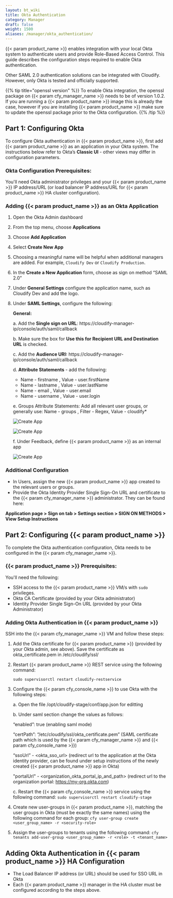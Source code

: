 ```yaml
---
layout: bt_wiki
title: Okta Authentication
category: Manager
draft: false
weight: 1500
aliases: /manager/okta_authentication/
---
```


{{< param product_name >}} enables integration with your local Okta system to authenticate users and provide Role-Based Access Control. This guide describes the configuration steps required to enable Okta authentication.

Other SAML 2.0 authentication solutions can be integrated with Cloudify. However, only Okta is tested and officially supported.

{{% tip title="openssl version" %}}
To enable Okta integration, the openssl package on {{< param cfy_manager_name >}} needs to be of version 1.0.2. If you are running a {{< param product_name >}} image this is already the case, however if you are installing {{< param product_name >}} make sure to update the openssl package prior to the Okta configuration.
{{% /tip %}}

## Part 1: Configuring Okta
To configure Okta authentication in {{< param product_name >}}, first add {{< param product_name >}} as an application in your Okta system. The instructions below refer to Okta’s <b>Classic UI</b> - other views may differ in configuration parameters.
### Okta Configuration Prerequisites:
You'll need Okta administrator privileges and your {{< param product_name >}} IP address/URL (or load balancer IP address/URL for {{< param product_name >}} HA cluster configuration).

### Adding {{< param product_name >}} as an Okta Application
1. Open the Okta Admin dashboard
2. From the top menu, choose <b>Applications</b>
3. Choose <b>Add Application</b>
4. Select <b>Create New App</b>
5. Choosing a meaningful name will be helpful when additional managers are added. For example, `Cloudify Dev` or `Cloudify Production`.
6. In the <b>Create a New Application</b> form, choose as sign on method “SAML 2.0”
7. Under <b>General Settings</b> configure the application name, such as Cloudify Dev and add the logo.
8. Under <b>SAML Settings</b>, configure the following:

    <b>General:</b>

    a. Add the <b>Single sign on URL</b>: https://cloudify-manager-ip/console/auth/saml/callback

    b. Make sure the box for <b>Use this for Recipient URL and Destination URL</b> is checked.

    c. Add the <b>Audience URI:</b> https://cloudify-manager-ip/console/auth/saml/callback 

    d. <b>Attribute Statements</b> - add the following:

    * Name - firstname , Value - user.firstName
    * Name - lastname , Value - user.lastName
    * Name - email , Value - user.email
    * Name - username , Value - user.login

    e. Groups Attribute Statements:
    Add all relevant user groups, or generally use:
    Name - groups , Filter - Regex, Value - cloudify*

    ![Create App]( /images/okta/okta1.png )

    ![Create App]( /images/okta/okta2.png )

    f. Under Feedback, define {{< param product_name >}} as an internal app

    ![Create App]( /images/okta/okta4.png )

### Additional Configuration
* In Users, assign the new {{< param product_name >}} app created to the relevant users or groups.
* Provide the Okta Identity Provider Single Sign-On URL and certificate to the {{< param cfy_manager_name >}} administrator. They can be found here:

<b>Application page > Sign on tab > Settings section > SIGN ON METHODS > View Setup Instructions</b>

## Part 2: Configuring {{< param product_name >}} 

To complete the Okta authentication configuration, Okta needs to be configured in the {{< param cfy_manager_name >}}.

### {{< param product_name >}} Prerequisites:

You'll need the following:

* SSH access to the {{< param product_name >}} VM/s with `sudo` privileges.
* Okta CA Certificate (provided by your Okta administrator)
* Identity Provider Single Sign-On URL (provided by your Okta Administrator)

### Adding Okta Authentication in {{< param product_name >}}

SSH into the {{< param cfy_manager_name >}} VM and follow these steps:

1. Add the Okta certificate for {{< param product_name >}} (provided by your Okta admin, see above). Save the certificate as okta_certificate.pem in /etc/cloudify/ssl/

2. Restart {{< param product_name >}} REST service using the following command:

	`sudo supervisorctl restart cloudify-restservice`
	
3. Configure the {{< param cfy_console_name >}} to use Okta with the following steps:

    a. Open the file /opt/cloudify-stage/conf/app.json for editting

    b. Under saml section change the values as follows:

    “enabled”: true (enabling saml mode)

    “certPath”: “/etc/cloudify/ssl/okta_certificate.pem” (SAML certificate path which is used by the {{< param cfy_manager_name >}} and {{< param cfy_console_name >}})

    “ssoUrl” - <okta_sso_url> (redirect url to the application at the Okta identity provider, can be found under setup instructions of the newly created {{< param product_name >}} app in Okta)

    "portalUrl" - <organization_okta_portal_ip_and_path> (redirect url to the organization portal: https://my-org.okta.com)

    c. Restart the {{< param cfy_console_name >}} service using the following command:
    `sudo supervisorctl restart cloudify-stage`

4. Create new user-groups in {{< param product_name >}}, matching the user groups in Okta (must be exactly the same names) using the following command for each group:
	`cfy user-group create <user_group_name> -r <security-role>`
5. Assign the user-groups to tenants using the following command:
	`cfy tenants add-user-group <user_group_name> -r <role> -t <tenant_name>`
	
## Adding Okta Authentication in {{< param product_name >}} HA Configuration

* The Load Balancer IP address (or URL) should be used for SSO URL in Okta
* Each {{< param product_name >}} manager in the HA cluster must be configured according to the steps above.	
